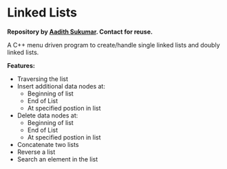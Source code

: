 # Linked Lists

<b>Repository by <a href="https://www.github.com/aadi1011">Aadith Sukumar</a>. Contact for reuse.</b>

A C++ menu driven program to create/handle single linked lists and doubly linked lists.

<b>Features:</b>
<ul>
<li>Traversing the list</li>
<li>Insert additional data nodes at: <ul><li>Beginning of list</li><li>End of List</li><li>At specified postion in list</li></ul></li>
<li>Delete data nodes at: <ul><li>Beginning of list</li><li>End of List</li><li>At specified postion in list</li></ul></li>
<li>Concatenate two lists</li>
<li>Reverse a list</li>
<li>Search an element in the list</li>
</ul>
